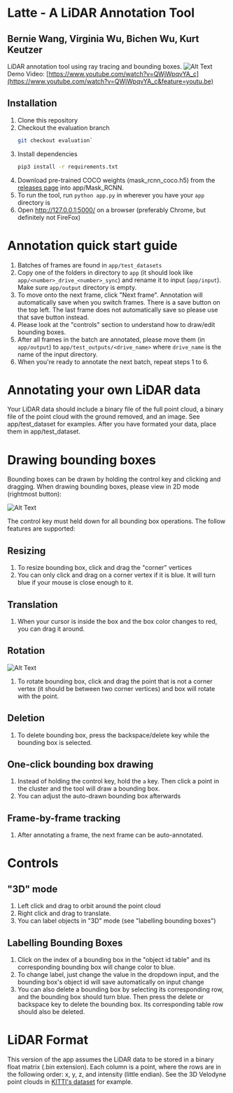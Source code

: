 # Latte - A LiDAR Annotation Tool
## Bernie Wang, Virginia Wu, Bichen Wu, Kurt Keutzer
LiDAR annotation tool using ray tracing and bounding boxes.
![Alt Text](https://github.com/bernwang/LiDAR-annotator/blob/evaluation/gifs/step1.gif)
Demo Video: [https://www.youtube.com/watch?v=QWjWpqvYA_c](https://www.youtube.com/watch?v=QWjWpqvYA_c&feature=youtu.be)

## Installation
1. Clone this repository
2. Checkout the evaluation branch
   ```bash
   git checkout evaluation`
   ```
2. Install dependencies
   ```bash
   pip3 install -r requirements.txt
   ```
3. Download pre-trained COCO weights (mask_rcnn_coco.h5) from the [releases page](https://github.com/matterport/Mask_RCNN/releases) into app/Mask_RCNN.
4. To run the tool, run `python app.py` in wherever you have your `app` directory is
5. Open http://127.0.0.1:5000/ on a browser (preferably Chrome, but definitely not FireFox)

# Annotation quick start guide
1. Batches of frames are found in `app/test_datasets`
2. Copy one of the folders in directory to `app` (it should look like `app/<number>_drive_<number>_sync`) and rename it to input (`app/input`). Make sure `app/output` directory is empty. 
4. To move onto the next frame, click "Next frame". Annotation will automatically save when you switch frames. There is a save button on the top left. The last frame does not automatically save so please use that save button instead. 
5. Please look at the "controls" section to understand how to draw/edit bounding boxes. 
6. After all frames in the batch are annotated, please move them (in `app/output`) to `app/test_outputs/<drive_name>` where `drive_name` is the name of the input directory.
7. When you're ready to annotate the next batch, repeat steps 1 to 6.

# Annotating your own LiDAR data
Your LiDAR data should include a binary file of the full point cloud, a binary file of the point cloud with the ground removed, and an image. See app/test_dataset for examples. After you have formated your data, place them in app/test_dataset. 

# Drawing bounding boxes
Bounding boxes can be drawn by holding the control key and clicking and dragging. When drawing bounding boxes, please view in 2D mode (rightmost button): 

![Alt Text](https://github.com/bernwang/LiDAR-annotator/blob/evaluation/images/different_modes.png)

The control key must held down for all bounding box operations. The follow features are supported:
## Resizing
1. To resize bounding box, click and drag the "corner" vertices
2. You can only click and drag on a corner vertex if it is blue. It will turn blue if your mouse is close enough to it. 

## Translation
1. When your cursor is inside the box and the box color changes to red, you can drag it around. 

## Rotation

![Alt Text](https://github.com/bernwang/LiDAR-annotator/blob/evaluation/images/bounding_box.png)

1. To rotate bounding box, click and drag the point that is not a corner vertex (it should be between two corner vertices) and box will rotate with the point. 

## Deletion
1. To delete bounding box, press the backspace/delete key while the bounding box is selected. 

## One-click bounding box drawing
1. Instead of holding the control key, hold the `a` key. Then click a point in the cluster and the tool will draw a bounding box. 
2. You can adjust the auto-drawn bounding box afterwards

## Frame-by-frame tracking
1. After annotating a frame, the next frame can be auto-annotated. 

# Controls
## "3D" mode
1. Left click and drag to orbit around the point cloud
2. Right click and drag to translate.
3. You can label objects in "3D" mode (see "labelling bounding boxes")

## Labelling Bounding Boxes
1. Click on the index of a bounding box in the "object id table" and its corresponding bounding box will change color to blue.
2. To change label, just change the value in the dropdown input, and the bounding box's object id will save automatically on input change
3. You can also delete a bounding box by selecting its corresponding row, and the bounding box should turn blue. Then press the delete or backspace key to delete the bounding box. Its corresponding table row should also be deleted. 

# LiDAR Format
This version of the app assumes the LiDAR data to be stored in a binary float matrix (.bin extension). 
Each column is a point, where the rows are in the following order: x, y, z, and intensity (little endian).
See the 3D Velodyne point clouds in [KITTI's dataset](http://www.cvlibs.net/datasets/kitti/raw_data.php) for example. 
